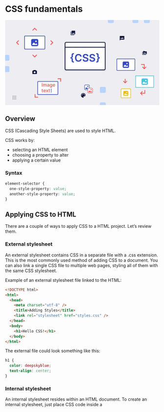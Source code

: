 # CSS fundamentals

<img src="./images/working_with_css_22218720ab-jpg.jpeg" alt="working with css">

## Overview

CSS (Cascading Style Sheets) are used to style HTML.

CSS works by:

- selecting an HTML element
- choosing a property to alter
- applying a certain value

### Syntax

```css
element-selector {
  one-style-property: value;
  another-style-property: value;
}
```

## Applying CSS to HTML

There are a couple of ways to apply CSS to a HTML project. Let’s review them.

### External stylesheet

An external stylesheet contains CSS in a separate file with a .css extension. This is the most commonly used method of adding CSS to a document. You can also link a single CSS file to multiple web pages, styling all of them with the same CSS stylesheet.

Example of an external stylesheet file linked to the HTML:

```html
<!DOCTYPE html>
<html>
  <head>
    <meta charset="utf-8" />
    <title>Adding Styles</title>
    <link rel="stylesheet" href="styles.css" />
  </head>
  <body>
    <h1>Hello CSS!</h1>
  </body>
</html>
```

The external file could look something like this:

```css
h1 {
  color: deepskyblue;
  text-align: center;
}
```

### Internal stylesheet

An internal stylesheet resides within an HTML document. To create an internal stylesheet, just place CSS code inside a <style> element contained inside <head> element of the HTML.

Example of an internal stylesheet file linked to the HTML:

```html
<!DOCTYPE html>
<html>
  <head>
    <meta charset="utf-8" />
    <title>Adding Styles</title>
    <style>
      h1 {
        color: deepskyblue;
        text-align: center;
      }
    </style>
  </head>

  <body>
    <h1>Hello CSS!</h1>
  </body>
</html>
```

### Inline styles

Inline styles are CSS declarations that affect a single HTML element, contained within a style attribute.

Example of an inline style in an HTML document:

```html
<h1 style="color: deepskyblue; text-align: center;">Hello CSS!</h1>
```

Note: Inline styles take precedence over stylesheets, so a inline style will always prevail over any other.

### Invalid CSS

You might be wondering what happens if a browser encounters a CSS selector or declaration it doesn’t recognise?

If a browser is parsing your rules, and encounters a property or value that it doesn’t understand, it ignores it and moves on to the next declaration. It will do this if you have mistyped/misspelled a property or value, or if the property or value is just too new and the browser doesn’t yet support it. Similarly, if a browser encounters a selector that it doesn’t understand, it will just ignore the whole rule and move on to the next one.

For this reason, it’s a good idea to <a href="https://jigsaw.w3.org/css-validator/#validate_by_input">validate</a> your CSS. This way, you’ll know right away if something is wrong.

Tip: A browser’s developer tools can also highlight invalid property names or values.
